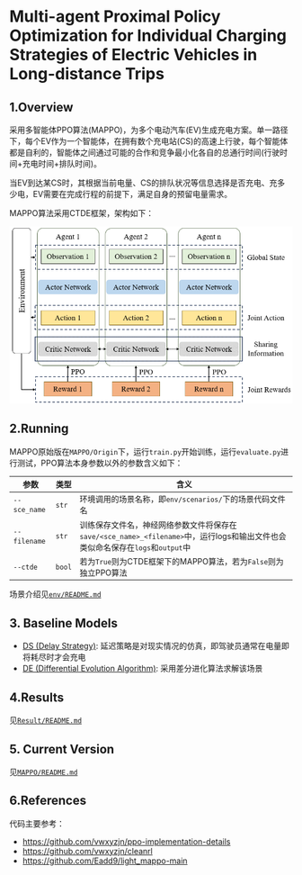 <!--
 * @Author: CQZ
 * @Date: 2024-09-13 15:02:36
 * @Company: SEU
-->
# Multi-agent Proximal Policy Optimization for Individual Charging Strategies of Electric Vehicles in Long-distance Trips

## 1.Overview

采用多智能体PPO算法(MAPPO)，为多个电动汽车(EV)生成充电方案。单一路径下，每个EV作为一个智能体，在拥有数个充电站(CS)的高速上行驶，每个智能体都是自利的，智能体之间通过可能的合作和竞争最小化各自的总通行时间(行驶时间+充电时间+排队时间)。

当EV到达某CS时，其根据当前电量、CS的排队状况等信息选择是否充电、充多少电，EV需要在完成行程的前提下，满足自身的预留电量需求。

MAPPO算法采用CTDE框架，架构如下：

![MAPPO架构](Image/MAPPO.png)

## 2.Running

MAPPO原始版在`MAPPO/Origin`下，运行`train.py`开始训练，运行`evaluate.py`进行测试，PPO算法本身参数以外的参数含义如下：

|参数|类型|含义|
|-|-|-|
|`--sce_name`|`str`|环境调用的场景名称，即`env/scenarios/`下的场景代码文件名|
|`--filename`|`str`|训练保存文件名，神经网络参数文件将保存在`save/<sce_name>_<filename>`中，运行logs和输出文件也会类似命名保存在`logs`和`output`中|
|`--ctde`|`bool`|若为`True`则为CTDE框架下的MAPPO算法，若为`False`则为独立PPO算法|

场景介绍见[`env/README.md`](MAPPO/Origin/env/README.md)

## 3. Baseline Models

* [DS (Delay Strategy)](DS/README.md): 延迟策略是对现实情况的仿真，即驾驶员通常在电量即将耗尽时才会充电
* [DE (Differential Evolution Algorithm)](DE/README.md): 采用差分进化算法求解该场景

## 4.Results

见[`Result/README.md`](Result/README.md)

## 5. Current Version

见[`MAPPO/README.md`](MAPPO/README.md)

## 6.References

代码主要参考：

* <https://github.com/vwxyzjn/ppo-implementation-details>
* <https://github.com/vwxyzjn/cleanrl>
* <https://github.com/Eadd9/light_mappo-main>
